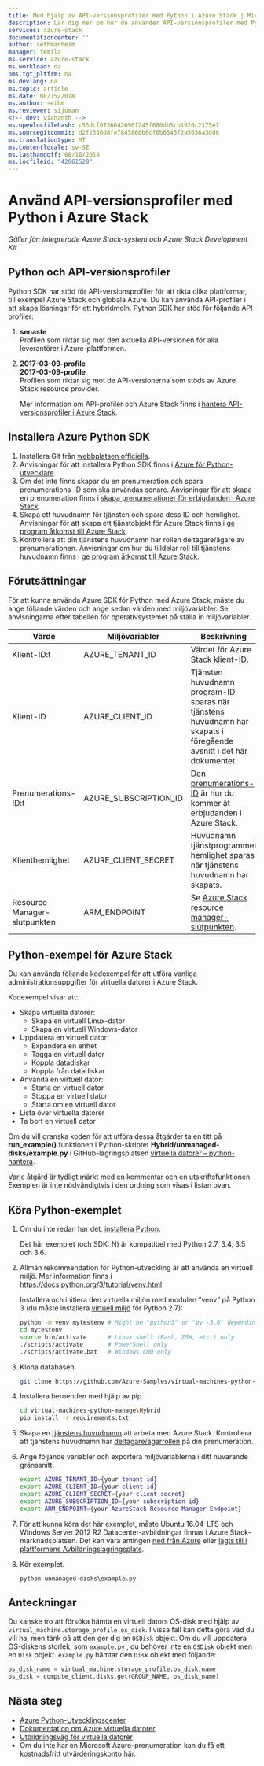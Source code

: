 ```yaml
---
title: Med hjälp av API-versionsprofiler med Python i Azure Stack | Microsoft Docs
description: Lär dig mer om hur du använder API-versionsprofiler med Python i Azure Stack.
services: azure-stack
documentationcenter: ''
author: sethmanheim
manager: femila
ms.service: azure-stack
ms.workload: na
pms.tgt_pltfrm: na
ms.devlang: na
ms.topic: article
ms.date: 08/15/2018
ms.author: sethm
ms.reviewer: sijuman
<!-- dev: viananth -->
ms.openlocfilehash: c55dcf0736642690f245f680db5cb1620c2175e7
ms.sourcegitcommit: d2f2356d8fe7845860b6cf6b6545f2a5036a3dd6
ms.translationtype: MT
ms.contentlocale: sv-SE
ms.lasthandoff: 08/16/2018
ms.locfileid: "42061528"
---
```

# <a name="use-api-version-profiles-with-python-in-azure-stack"></a>Använd API-versionsprofiler med Python i Azure Stack

*Gäller för: integrerade Azure Stack-system och Azure Stack Development Kit*

## <a name="python-and-api-version-profiles"></a>Python och API-versionsprofiler

Python SDK har stöd för API-versionsprofiler för att rikta olika plattformar, till exempel Azure Stack och globala Azure. Du kan använda API-profiler i att skapa lösningar för ett hybridmoln. Python SDK har stöd för följande API-profiler:

1. **senaste**  
    Profilen som riktar sig mot den aktuella API-versionen för alla leverantörer i Azure-plattformen.
2.  **2017-03-09-profile**  
    **2017-03-09-profile**  
    Profilen som riktar sig mot de API-versionerna som stöds av Azure Stack resource provider.

    Mer information om API-profiler och Azure Stack finns i [hantera API-versionsprofiler i Azure Stack](azure-stack-version-profiles.md).

## <a name="install-azure-python-sdk"></a>Installera Azure Python SDK

1.  Installera Git från [webbplatsen officiella](https://git-scm.com/book/en/v2/Getting-Started-Installing-Git).
2.  Anvisningar för att installera Python SDK finns i [Azure för Python-utvecklare](https://docs.microsoft.com/python/azure/python-sdk-azure-install?view=azure-python).
3.  Om det inte finns skapar du en prenumeration och spara prenumerations-ID som ska användas senare. Anvisningar för att skapa en prenumeration finns i [skapa prenumerationer för erbjudanden i Azure Stack](../azure-stack-subscribe-plan-provision-vm.md). 
4.  Skapa ett huvudnamn för tjänsten och spara dess ID och hemlighet. Anvisningar för att skapa ett tjänstobjekt för Azure Stack finns i [ge program åtkomst till Azure Stack](../azure-stack-create-service-principals.md). 
5.  Kontrollera att din tjänstens huvudnamn har rollen deltagare/ägare av prenumerationen. Anvisningar om hur du tilldelar roll till tjänstens huvudnamn finns i [ge program åtkomst till Azure Stack](../azure-stack-create-service-principals.md).

## <a name="prerequisites"></a>Förutsättningar

För att kunna använda Azure SDK för Python med Azure Stack, måste du ange följande värden och ange sedan värden med miljövariabler. Se anvisningarna efter tabellen för operativsystemet på ställa in miljövariabler. 

| Värde | Miljövariabler | Beskrivning |
|---------------------------|-----------------------|-------------------------------------------------------------------------------------------------------------------------|
| Klient-ID:t | AZURE_TENANT_ID | Värdet för Azure Stack [klient-ID](../azure-stack-identity-overview.md). |
| Klient-ID | AZURE_CLIENT_ID | Tjänsten huvudnamn program-ID sparas när tjänstens huvudnamn har skapats i föregående avsnitt i det här dokumentet. |
| Prenumerations-ID:t | AZURE_SUBSCRIPTION_ID | Den [prenumerations-ID](../azure-stack-plan-offer-quota-overview.md#subscriptions) är hur du kommer åt erbjudanden i Azure Stack. |
| Klienthemlighet | AZURE_CLIENT_SECRET | Huvudnamn tjänstprogrammet hemlighet sparas när tjänstens huvudnamn har skapats. |
| Resource Manager-slutpunkten | ARM_ENDPOINT | Se [Azure Stack resource manager-slutpunkten](azure-stack-version-profiles-ruby.md#the-azure-stack-resource-manager-endpoint). |


## <a name="python-samples-for-azure-stack"></a>Python-exempel för Azure Stack 

Du kan använda följande kodexempel för att utföra vanliga administrationsuppgifter för virtuella datorer i Azure Stack.

Kodexempel visar att:

- Skapa virtuella datorer:
    - Skapa en virtuell Linux-dator
    - Skapa en virtuell Windows-dator
- Uppdatera en virtuell dator:
    - Expandera en enhet
    - Tagga en virtuell dator
    - Koppla datadiskar
    - Koppla från datadiskar
- Använda en virtuell dator:
    - Starta en virtuell dator
    - Stoppa en virtuell dator
    - Starta om en virtuell dator
- Lista över virtuella datorer
- Ta bort en virtuell dator

Om du vill granska koden för att utföra dessa åtgärder ta en titt på **run_example()** funktionen i Python-skriptet **Hybrid/unmanaged-disks/example.py** i GitHub-lagringsplatsen [ virtuella datorer – python-hantera](https://github.com/viananth/virtual-machines-python-manage/tree/8643ed4bec62aae6fdb81518f68d835452872f88).

Varje åtgärd är tydligt märkt med en kommentar och en utskriftsfunktionen.
Exemplen är inte nödvändigtvis i den ordning som visas i listan ovan.


## <a name="run-the-python-sample"></a>Köra Python-exemplet

1.  Om du inte redan har det, [installera Python](https://www.python.org/downloads/).

    Det här exemplet (och SDK: N) är kompatibel med Python 2.7, 3.4, 3.5 och 3.6.

2.  Allmän rekommendation för Python-utveckling är att använda en virtuell miljö. 
    Mer information finns i https://docs.python.org/3/tutorial/venv.html
    
    Installera och initiera den virtuella miljön med modulen ”venv” på Python 3 (du måste installera [virtuell miljö](https://pypi.python.org/pypi/virtualenv) för Python 2.7):

    ````bash
    python -m venv mytestenv # Might be "python3" or "py -3.6" depending on your Python installation
    cd mytestenv
    source bin/activate      # Linux shell (Bash, ZSH, etc.) only
    ./scripts/activate       # PowerShell only
    ./scripts/activate.bat   # Windows CMD only
    ````

3.  Klona databasen.

    ````bash
    git clone https://github.com/Azure-Samples/virtual-machines-python-manage.git
    ````

4.  Installera beroenden med hjälp av pip.

    ````bash
    cd virtual-machines-python-manage\Hybrid
    pip install -r requirements.txt
    ````

5.  Skapa en [tjänstens huvudnamn](https://docs.microsoft.com/azure/azure-stack/azure-stack-create-service-principals) att arbeta med Azure Stack. Kontrollera att tjänstens huvudnamn har [deltagare/ägarrollen](https://docs.microsoft.com/azure/azure-stack/azure-stack-create-service-principals#assign-role-to-service-principal) på din prenumeration.

6.  Ange följande variabler och exportera miljövariablerna i ditt nuvarande gränssnitt. 

    ```bash
    export AZURE_TENANT_ID={your tenant id}
    export AZURE_CLIENT_ID={your client id}
    export AZURE_CLIENT_SECRET={your client secret}
    export AZURE_SUBSCRIPTION_ID={your subscription id}
    export ARM_ENDPOINT={your AzureStack Resource Manager Endpoint}
    ```

7.  För att kunna köra det här exemplet, måste Ubuntu 16.04-LTS och Windows Server 2012 R2 Datacenter-avbildningar finnas i Azure Stack-marknadsplatsen. Det kan vara antingen [ned från Azure](https://docs.microsoft.com/azure/azure-stack/azure-stack-download-azure-marketplace-item) eller [lagts till i plattformens Avbildningslagringsplats](https://docs.microsoft.com/azure/azure-stack/azure-stack-add-vm-image).

8. Kör exemplet.

    ```
    python unmanaged-disks\example.py
    ```

## <a name="notes"></a>Anteckningar

Du kanske tro att försöka hämta en virtuell dators OS-disk med hjälp av `virtual_machine.storage_profile.os_disk`.
I vissa fall kan detta göra vad du vill ha, men tänk på att den ger dig en `OSDisk` objekt.
Om du vill uppdatera OS-diskens storlek, som `example.py` , du behöver inte en `OSDisk` objekt men en `Disk` objekt.
`example.py` hämtar den `Disk` objekt med följande:

```python
os_disk_name = virtual_machine.storage_profile.os_disk.name
os_disk = compute_client.disks.get(GROUP_NAME, os_disk_name)
```

## <a name="next-steps"></a>Nästa steg

- [Azure Python-Utvecklingscenter](https://azure.microsoft.com/develop/python/)
- [Dokumentation om Azure virtuella datorer](https://azure.microsoft.com/services/virtual-machines/)
- [Utbildningsväg för virtuella datorer](https://azure.microsoft.com/documentation/learning-paths/virtual-machines/)
- Om du inte har en Microsoft Azure-prenumeration kan du få ett kostnadsfritt utvärderingskonto [här](http://go.microsoft.com/fwlink/?LinkId=330212).
